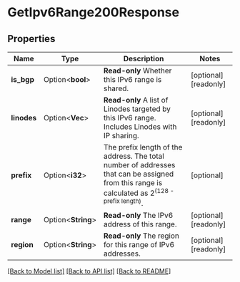 # GetIpv6Range200Response

## Properties

Name | Type | Description | Notes
------------ | ------------- | ------------- | -------------
**is_bgp** | Option<**bool**> | __Read-only__ Whether this IPv6 range is shared. | [optional][readonly]
**linodes** | Option<**Vec<i32>**> | __Read-only__ A list of Linodes targeted by this IPv6 range. Includes Linodes with IP sharing. | [optional][readonly]
**prefix** | Option<**i32**> | The prefix length of the address. The total number of addresses that can be assigned from this range is calculated as 2<sup>(128 - prefix length)</sup>. | [optional]
**range** | Option<**String**> | __Read-only__ The IPv6 address of this range. | [optional][readonly]
**region** | Option<**String**> | __Read-only__ The region for this range of IPv6 addresses. | [optional][readonly]

[[Back to Model list]](../README.md#documentation-for-models) [[Back to API list]](../README.md#documentation-for-api-endpoints) [[Back to README]](../README.md)


